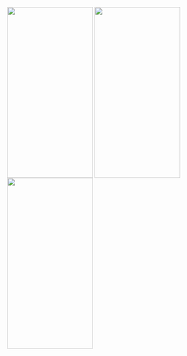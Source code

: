 <img src="https://user-images.githubusercontent.com/63808749/182040230-4c0f4d12-ae44-48ac-b3e5-41217f58c33f.png" align="center" width="200" height="400" > 
<img src="https://user-images.githubusercontent.com/63808749/182040233-58fbc1c1-1b78-41fd-8b39-543bed1357b0.png" align="center" width="200" height="400" >
<img src="https://user-images.githubusercontent.com/63808749/182040242-b6bee7a7-2cbd-4937-9a92-bb2591fa9058.png" align="center" width="200" height="400" >
